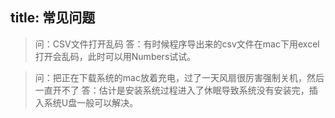 title: 常见问题
---

> 问：CSV文件打开乱码
> 答：有时候程序导出来的csv文件在mac下用excel打开会乱码，此时可以用Numbers试试。  

> 问：把正在下载系统的mac放着充电，过了一天风扇很厉害强制关机，然后一直开不了
> 答：估计是安装系统过程进入了休眠导致系统没有安装完，插入系统U盘一般可以解决。
